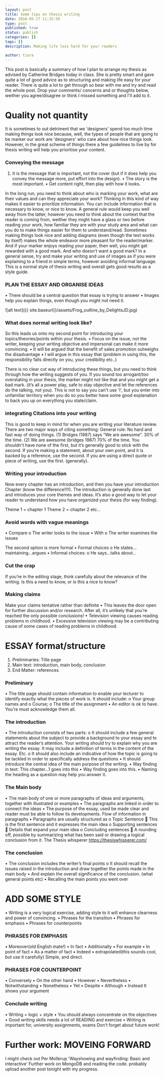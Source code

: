 ```yaml
---
layout: post
title: Some tips on thesis writing
date: 2016-05-17 11:25:59
type: post
published: true
status: publish
categories: []
tags: []
description: Making life less hard for your readers

author: tiara
---
```

This post is basically a summary of how I plan to arrange my thesis as advised by Catherine Bridges today in class. She is pretty smart and gave quite a lot of good advice as to structuring and making life easy for your reader. 
There is quite a lot to get through so bear with me and try and read the whole post. Drop your comments/ concerns and or thoughts below, weither you agree/disagree or think I missed something and I'll add to it. 

# Quality not quantity
It is sometimes to out detriment that we 'designers' spend too much time making things look nice because, well, the types of people that are going to be marker our work are 'designers' who care about how nice things look. 
However, in the great scheme of things there a few guidelines to live by for thesis writing will help you prioritise your content.

### Conveying the message

1. It is the message that is important, not the cover (but if it does help you convey the message more, put effort into the design). 
•	The story is the most important. 
•	Get content right, then play with how it looks. 

In the long run, you need to think about who is marking your work, what are their values and can they appreciate your work? 
Thinking in this kind of way makes it easier to prioritize information. You can include information that is necessary to know, or nice to know. A general rule would keep you well away from the latter, however you need to think about the context that the reader is coming from, weither they might have a glass or two before reading your work, how familiar they are with your study area and what can you do to make things easier for them to understand/read. Sometimes making things look nice and adding diagrams (even though the text works by itself) makes the whole endeavor more pleasant for the reader/marker. And if your marker enjoys reading your paper, then well, you might get rewarded with a good mark. And who doesn't want a good mark? 
In a general sense, try and make your writing and use of images as if you were explaining to a friend in simple terms, however avoiding informal language. This is a normal style of thesis writing and overall gets good results as a style guide. 

### PLAN THE ESSAY AND ORGANISE IDEAS
•	There should be a central question that essay is trying to answer 
•	Images help you explain things, even though you might not need it. 

![alt text]({{ site.baseurl}}/assets/Frog_outline_by_DelightsJD.jpg)

### What does normal writing look like?

So this leads us onto my second point for introducing your topics/theories/points within your thesis. 
•	Focus on the issue, not the writer, keeping your writing objective and impersonal can make it more convincing. 
•	It will be argued that the benefit of sales promotion outweighs the disadvantage 
•	I will argue in this essay that (problem in using this, the responsibility falls directly on you, your credibility etc..)

There is no clear cut way of introducing these things, but you need to think through how the writing suggests of you. If you sound too arrogant/too overstating in your thesis, the marker might not like that and you might get a bad mark. (it’s all a power play, safe to stay objective and let the references do the talking, not you). This is not to say you can't use 'I', but you enter into unfamiliar territory when you do so you better have some good explanation to back you up on everything you state/claim. 

### integrating Citations into your writing

This is good to keep in mind for when you are writing your literature review. There are two major ways of citing something:
General rule: No hard and fast way of doing things. 
(1)	Bridges (1987) says “We are awesome". 30% of the time.
(2)	We are awesome (bridges 1987) 70% of the time. 
You shouldn't have none of the first, but it’s generally good to stick with the second. If you’re making a statement, about your own point, and it is backed by a reference, use the second. If you are using a direct quote or piece of writing, use the first. (generally). 
### Writing your introduction 
Now every chapter has an introduction, and then you have your introduction Chapter (know the difference!!!!). 
The introduction is generally done last and introduces your core themes and ideas. It’s also a good way to let your reader to understand how you have organized your thesis (for way finding). 

Theme 1 = chapter 1
Theme 2 = chapter 2
etc...

### Avoid words with vague meanings

•	Compare
o	The writer looks to the issue
•	With
o	The writer examines the issues


The second option is more formal
•	Formal choices
o	He states…maintaining…argues
•	Informal choices:
o	He says…talks about…

### Cut the crap

If you’re in the editing stage, think carefully about the relevance of the writing. Is this a need to know, or is this a nice to know?

### Making claims

Make your claims tentative rather than definite
•	This leaves the door open for further discussion and/or research. After all, it’s unlikely that you’re reached the only possible conclusions!
•	Television viewing causes reading problems in childhood.
•	Excessive television viewing may be a contributing cause of some cases of reading problems in childhood. 

# ESSAY format/structure

1.	Preliminaries: Title page
2.	Main text: introduction, main body, conclusion
3.	End Matter: references 

### Preliminary 
•	The title page should contain information to enable your lecturer to identify exactly what the pieces of work is. It should include: 
o	Your group names and 
o	Course;
o	The title of the assignment
•	An editor is ok to have. 
You’re must acknowledge them all. 

### The introduction
•	The introduction consists of two parts:
o	It should include a few general statements about the subject to provide a background to your essay and to attract the reader’s attention. Your writing should try to explain why you are writing the essay. It may include a definition of terms in the content of the essay. Etc.
o	It should also include an indicative of how the topic is going to be tackled in order to specifically address the questions
•	It should introduce the central idea of the main purpose of the writing. 
•	Way finding in text: This chapter…1 goes into this 
•	Way finding goes into this. 
•	Naming the heading as a question may help you answer it. 

### The Main body

•	The main body of one or more paragraphs of ideas and arguments, together with illustrated or examples
•	The paragraphs are linked in order to connect the ideas
•	The purpose of the essay, used be made clear and reader must be able to follow its developments.
Flow of information in paragraphs
•	Paragraphs are usually structured as
o	Topic Sentence
	This is the first sentence and it expresses the main idea
o	Supporting sentences
	Details that expand your main idea
o	Concluding sentences 
	A rounding off, possible by summarizing what has been said or drawing a logical conclusion from it. The Thesis whisperer https://thesiswhisperer.com/

### The conclusion
•	The conclusion includes the writer’s final points
o	It should recall the issues raised in the introduction and draw together the points made in the main body 
•	And explain the overall significance of the conclusion. (what general points etc)
•	Recalling the main points you went over

# ADD SOME STYLE 

•	Writing is a very logical exercise, adding style to it will enhance clearness and power of convincing.
•	Phrases for the transition
•	Phrases for emphasis
•	Phrases for counterpoints


### PHRASES FOR EMPHASIS

•	Moreover(old English mate!)
•	In fact
•	Additionally 
•	For example
•	In point of fact 
•	As a matter of fact
•	Indeed
•	extrapolated(this sounds cool, but use it carefully)
Simple, and direct. 


### PHRASES FOR COUNTERPOINT

•	Conversely
•	On the other hand
•	However
•	Nevertheless
•	Notwithstanding
•	Nonetheless 
•	Yet
•	Despite
•	Although
•	Instead
It shows your argument

### Conclude writing

•	Writing = logic + style 
•	You should always concentrate on the objectives 
•	Good writing skills needs a lot of READING and exercise 
•	Writing is important for, university assignments, exams
Don’t forget about future work!

# Further work: MOVEING FORWARD	
I might check out Per Mollerup 'Wayshowing and wayfinding: Basic and interactive'
Further work on MongoDB and reading the code. probably upload another post tonight with my progress.







